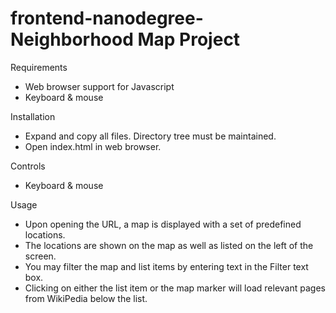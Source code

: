 frontend-nanodegree-Neighborhood Map Project
===============================

Requirements
- Web browser support for Javascript
- Keyboard & mouse

Installation
- Expand and copy all files.  Directory tree must be maintained.
- Open index.html in web browser.

Controls
- Keyboard & mouse 

Usage
- Upon opening the URL, a map is displayed with a set of predefined locations.
- The locations are shown on the map as well as listed on the left of the screen.
- You may filter the map and list items by entering text in the Filter text box.
- Clicking on either the list item or the map marker will load relevant pages from WikiPedia below the list.